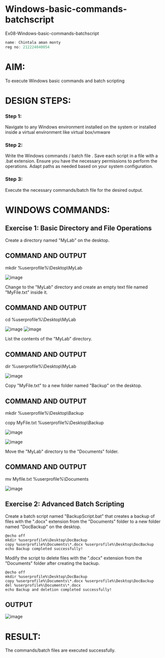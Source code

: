 # Windows-basic-commands-batchscript
Ex08-Windows-basic-commands-batchscript
```c
name: Chintala aman monty
reg no: 212224040054
```

# AIM:
To execute Windows basic commands and batch scripting

# DESIGN STEPS:

### Step 1:

Navigate to any Windows environment installed on the system or installed inside a virtual environment like virtual box/vmware 

### Step 2:

Write the Windows commands / batch file . Save each script in a file with a .bat extension. Ensure you have the necessary permissions to perform the operations. Adapt paths as needed based on your system configuration.
### Step 3:

Execute the necessary commands/batch file for the desired output. 




# WINDOWS COMMANDS:
## Exercise 1: Basic Directory and File Operations
Create a directory named "MyLab" on the desktop.


## COMMAND AND OUTPUT
mkdir %userprofile%\Desktop\MyLab

![image](https://github.com/23004513/Windows-basic-commands-batchscript/assets/138973069/1feba45d-0779-48f3-9e31-f5a0350f0a66)


Change to the "MyLab" directory and create an empty text file named "MyFile.txt" inside it.


## COMMAND AND OUTPUT
cd %userprofile%\Desktop\MyLab

![image](https://github.com/23004513/Windows-basic-commands-batchscript/assets/138973069/2f186507-dd16-4ff6-ba9d-726aa06afb18)
![image](https://github.com/23004513/Windows-basic-commands-batchscript/assets/138973069/7423c134-d5e4-4596-b6bc-ba9df42eb03d)


List the contents of the "MyLab" directory.


## COMMAND AND OUTPUT
dir %userprofile%\Desktop\MyLab

![image](https://github.com/23004513/Windows-basic-commands-batchscript/assets/138973069/7185c5be-7400-4896-b2a7-761467002990)


Copy "MyFile.txt" to a new folder named "Backup" on the desktop.

## COMMAND AND OUTPUT

mkdir %userprofile%\Desktop\Backup

copy MyFile.txt %userprofile%\Desktop\Backup

![image](https://github.com/23004513/Windows-basic-commands-batchscript/assets/138973069/1f984e02-cf25-41c7-9534-4ff073959a2a)

![image](https://github.com/23004513/Windows-basic-commands-batchscript/assets/138973069/1f6310cd-f10a-4e03-89ba-ff14f15a29cf)



Move the "MyLab" directory to the "Documents" folder.


## COMMAND AND OUTPUT
mv Myfile.txt %userprofile%\Documents

![image](https://github.com/23004513/Windows-basic-commands-batchscript/assets/138973069/a74e26cf-e31f-4372-bc5e-80c890174e37)




## Exercise 2: Advanced Batch Scripting
Create a batch script named "BackupScript.bat" that creates a backup of files with the ".docx" extension from the "Documents" folder to a new folder named "DocBackup" on the desktop.
```
@echo off
mkdir %userprofile%\Desktop\DocBackup
copy %userprofile%\Documents\*.docx %userprofile%\Desktop\DocBackup
echo Backup completed successfully!
```
Modify the script to delete files with the ".docx" extension from the "Documents" folder after creating the backup.
```
@echo off
mkdir %userprofile%\Desktop\DocBackup
copy %userprofile%\Documents\*.docx %userprofile%\Desktop\DocBackup
del %userprofile%\Documents\*.docx
echo Backup and deletion completed successfully!
```



## OUTPUT

![image](https://github.com/23004513/Windows-basic-commands-batchscript/assets/138973069/a8e01095-f652-4407-896d-272deb28d452)



# RESULT:
The commands/batch files are executed successfully.

